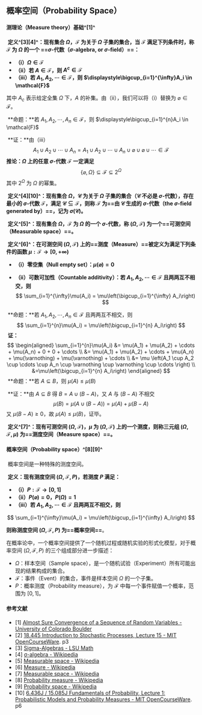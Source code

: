 ## 概率空间（Probability Space）

#### 测理论（Measure theory）基础^[1]^

​		**定义^[3][4]^：现有集合 $\Omega$，$\mathcal{F}$ 为关于 $\Omega$ 子集的集合，当 $\mathcal{F}$ 满足下列条件时，称 $\mathcal{F}$ 为 $\Omega$ 的一个 ==$\sigma$-代数（$\sigma$-algebra, or $\sigma$-field）==：**

- **（i）$\Omega \in \mathcal{F}$**
- **（ii）若 $A \in \mathcal{F}$，则 $A^c \in \mathcal{F}$**
- **（iii）若 $A_1,A_2,\cdots \in \mathcal{F}$，则 $\displaystyle\bigcup_{i=1}^{\infty}A_i \in \mathcal{F}$**

其中 $A_c$ 表示给定全集 $\Omega$ 下，$A$ 的补集。由（ii），我们可以将（i）替换为 $\varnothing \in \mathcal{F}$。

​		**命题：**若 $A_1,A_2,\cdots,A_n \in \mathcal{F}$，则 $\displaystyle\bigcup_{i=1}^{n}A_i \in \mathcal{F}$

​		**证：**由（iii）
$$
A_1\cup A_2\cup \cdots\cup A_n = A_1\cup A_2\cup \cdots\cup A_n\cup \varnothing \cup \varnothing \cup \cdots
\in \mathcal{F}
$$
​		**推论：$\Omega$ 上的任意 $\sigma$-代数 $\mathcal{F}$ 一定满足**
$$
\{\varnothing,\Omega\} \subseteq \mathcal{F} \subseteq 2^{\Omega}
$$
其中 $2^\Omega$ 为 $\Omega$ 的幂集。

​		**定义^[4][10]^：现有集合 $\Omega$，$\mathcal{C}$ 为关于 $\Omega$ 子集的集合（$\mathcal{C}$ 不必是 $\sigma$-代数），存在最小的 $\sigma$-代数 $\mathcal{F}$，满足 $\mathcal{C}\subseteq\mathcal{F}$，则称 $\mathcal{F}$ 为==由 $\mathcal{C}$ 生成的 $\sigma$-代数（the $\sigma$-field generated by）==，记为 $\sigma(\mathcal{C})。$**

​		**定义^[5]^：现有集合 $\Omega$，$\mathcal{F}$ 为 $\Omega$ 的一个 $\sigma$-代数，称 $(\Omega,\mathcal{F})$ 为一个==可测空间（Measurable space）==。**

​		**定义^[6]^：在可测空间 $(\Omega,\mathcal{F})$ 上的==测度（Measure）==被定义为满足下列条件的函数 $\mu:\mathcal{F}\to[0,+\infty)$**

- **（i）零空集（Null empty set）：$\mu(\varnothing) = 0$**

- **（ii）可数可加性（Countable additivity）：若 $A_1,A_2,\cdots \in \mathcal{F}$ 且两两互不相交，则**
    $$
    \sum_{i=1}^{\infty}\mu(A_i) = \mu\left(\bigcup_{i=1}^{\infty} A_i\right)
    $$

​		**命题：**若 $A_1,A_2,\cdots,A_n \in \mathcal{F}$ 且两两互不相交，则
$$
\sum_{i=1}^{n}\mu(A_i) = \mu\left(\bigcup_{i=1}^{n} A_i\right)
$$
​		**证：**
$$
\begin{aligned}
\sum_{i=1}^{n}\mu(A_i) &= 
\mu(A_1) + \mu(A_2) + \cdots + \mu(A_n) + 0 + 0 + \cdots \\
&= \mu(A_1) + \mu(A_2) + \cdots + \mu(A_n) + \mu(\varnothing) + \mu(\varnothing) + \cdots \\
&= \mu \left(A_1 \cup A_2 \cup \cdots \cup A_n \cup \varnothing \cup \varnothing \cup \cdots \right) \\
&=\mu\left(\bigcup_{i=1}^{n} A_i\right)
\end{aligned}
$$
​		**命题：**若 $A \subseteq B$，则 $\mu(A)\leqslant\mu(B)$

​		**证：**由 $A \subseteq B$ 得 $B=A\cup(B-A)$，又 $A$ 与 $(B-A)$ 不相交
$$
\mu(B) = \mu(A\cup(B-A)) = \mu(A) + \mu(B-A)
$$
又 $\mu(B-A)\geqslant0$，故 $\mu(A)\leqslant\mu(B)$，证毕。

​		**定义^[7]^：现有可测空间 $(\Omega,\mathcal{F})$，$\mu$ 为 $(\Omega,\mathcal{F})$ 上的一个测度，则称三元组 $(\Omega,\mathcal{F},\mu)$ 为==测度空间（Measure space）==。**

#### 概率空间（Probability space）^[8][9]^

​		概率空间是一种特殊的测度空间。

​		**定义：现有测度空间 $\displaystyle(\Omega,\mathcal{F},P)$，若测度 $P$ 满足：**

- **（i）$P:\mathcal{F}\to[0,1]$**
- **（ii）$P(\varnothing)=0$，$P(\Omega)=1$**
- **（iii）若 $A_1,A_2,\cdots \in \mathcal{F}$ 且两两互不相交，则**

$$
\sum_{i=1}^{\infty}\mu(A_i) = \mu\left(\bigcup_{i=1}^{\infty} A_i\right)
$$

**则称测度空间 $\displaystyle(\Omega,\mathcal{F},P)$ 为==概率空间==**。

​		在概率论中，一个概率空间提供了一个随机过程或随机实验的形式化模型，对于概率空间 $\displaystyle(\Omega,\mathcal{F},P)$ 的三个组成部分进一步描述：

- $\Omega$：样本空间（Sample space），是一个随机试验（Experiment）所有可能出现的结果构成的集合。
- $\mathcal{F}$：事件（Event）的集合，事件是样本空间 $\Omega$ 的一个子集。
- $P$：概率测度（Probability measure），为 $\mathcal{F}$ 中每一个事件赋值一个概率，范围为 $[0,1]$。

#### 参考文献

- [1] [Almost Sure Convergence of a Sequence of Random Variables - University of Colorado Boulder](https://www.colorado.edu/amath/sites/default/files/attached-files/almost_sure_conv.pdf)
- [2] [18.445 Introduction to Stochastic Processes, Lecture 15 - MIT OpenCourseWare](https://ocw.mit.edu/courses/mathematics/18-445-introduction-to-stochastic-processes-spring-2015/lecture-notes/MIT18_445S15_lecture15.pdf). p3
- [3] [Sigma-Algebras - LSU Math](https://www.math.lsu.edu/~sengupta/7312s02/sigmaalg.pdf)
- [4] [σ-algebra - Wikipedia](https://en.wikipedia.org/wiki/%CE%A3-algebra)
- [5] [Measurable space - Wikipedia](https://en.wikipedia.org/wiki/Measurable_space)
- [6] [Measure - Wikipedia](https://en.wikipedia.org/wiki/Measure)
- [7] [Measurable space - Wikipedia](https://en.wikipedia.org/wiki/Measurable_space)
- [8] [Probability measure - Wikipedia](https://en.wikipedia.org/wiki/Probability_measure)
- [9] [Probability space - Wikipedia](https://en.wikipedia.org/wiki/Probability_space)
- [10] [6.436J / 15.085J Fundamentals of Probability, Lecture 1: Probabilistic Models and Probability Measures - MIT OpenCourseWare](https://ocw.mit.edu/courses/electrical-engineering-and-computer-science/6-436j-fundamentals-of-probability-fall-2018/lecture-notes/MIT6_436JF18_lec01.pdf). p6


